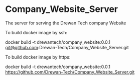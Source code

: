 # Company_Website_Server
The server for serving the Drewan Tech company Website

To build docker image by ssh:

docker build -t drewantech/company_website:0.0.1 git@github.com:Drewan-Tech/Company_Website_Server.git

To build docker image by https:

docker build -t drewantech/company_website:0.0.1 https://github.com/Drewan-Tech/Company_Website_Server.git
